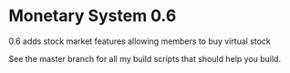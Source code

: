 Monetary System 0.6
===================

0.6 adds stock market features allowing members to buy virtual stock

See the master branch for all my build scripts that should help you build.